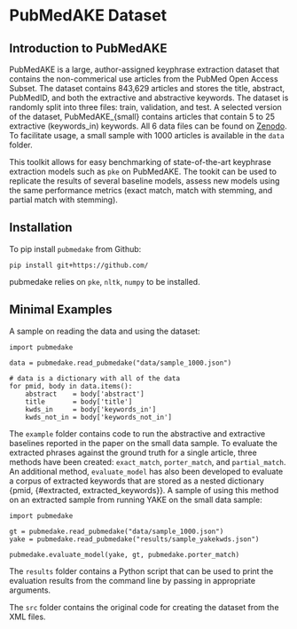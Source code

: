 # PubMedAKE Dataset


## Introduction to PubMedAKE

PubMedAKE is a large, author-assigned keyphrase extraction dataset that contains the non-commerical use articles from the PubMed Open Access Subset. The dataset contains 843,629 articles and stores the title, abstract, PubMedID, and both the extractive and abstractive keywords. The dataset is randomly split into three files: train, validation, and test. A selected version of the dataset, PubMedAKE_{small} contains articles that contain 5 to 25 extractive (keywords_in) keywords. All 6 data files can be found on [Zenodo](https://doi.org/10.5281/zenodo.6330817). To facilitate usage, a small sample with 1000 articles is available in the `data` folder.

This toolkit allows for easy benchmarking of state-of-the-art keyphrase extraction models such as `pke` on PubMedAKE. The tookit can be used to replicate the results of several baseline models, assess new models using the same performance metrics (exact match, match with stemming, and partial match with stemming).

## Installation

To pip install `pubmedake` from Github:
```
pip install git+https://github.com/
```

pubmedake relies on `pke`, `nltk`, `numpy` to be installed.


## Minimal Examples

A sample on reading the data and using the dataset:
```
import pubmedake

data = pubmedake.read_pubmedake("data/sample_1000.json")

# data is a dictionary with all of the data 
for pmid, body in data.items():
    abstract    = body['abstract']
    title       = body['title']
    kwds_in     = body['keywords_in']
    kwds_not_in = body['keywords_not_in']
```

The `example` folder contains code to run the abstractive and extractive baselines reported in the paper on the small data sample. 
To evaluate the extracted phrases against the ground truth for a single article, three methods have been created: `exact_match`, `porter_match`, and `partial_match`. An additional method, `evaluate_model` has also been developed
to evaluate a corpus of extracted keywords that are stored as a nested dictionary {pmid, {#extracted, extracted_keywords}}. A sample of using this method on an extracted sample from running YAKE on the small data sample:
```
import pubmedake

gt = pubmedake.read_pubmedake("data/sample_1000.json")
yake = pubmedake.read_pubmedake("results/sample_yakekwds.json")

pubmedake.evaluate_model(yake, gt, pubmedake.porter_match)
```

The `results` folder contains a Python script that can be used to print the evaluation results from the command line by passing in appropriate arguments.

The `src` folder contains the original code for creating the dataset from the XML files.

